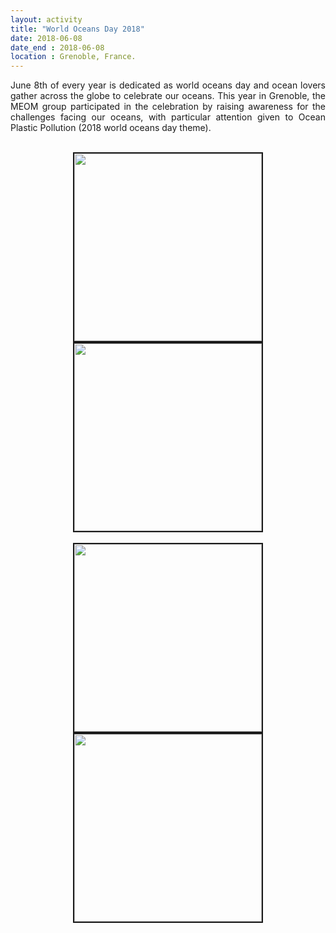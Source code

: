 ```yaml
---
layout: activity
title: "World Oceans Day 2018"
date: 2018-06-08
date_end : 2018-06-08
location : Grenoble, France.
---
```


<p style='text-align: justify;'>
June 8th of every year is dedicated as world oceans day and ocean lovers gather across the globe to celebrate our oceans. This year in Grenoble, the MEOM group participated in the celebration by raising awareness for the challenges facing our oceans, with particular attention given to Ocean Plastic Pollution (2018 world oceans day theme).</p>

<br>
<!-- Add image -->
<center><img src="{{site.baseurl}}/img/oceansday2018/gropupics.jpg" height="300" border="2"/>
<img src="{{site.baseurl}}/img/oceansday2018/stand.jpg" height="300" border="2"/></center>

<br>
<center><img src="{{site.baseurl}}/img/oceansday2018/poster1.jpg" height="300" border="2"/>
<img src="{{site.baseurl}}/img/oceansday2018/poster2.png" height="300" border="2"/></center>

